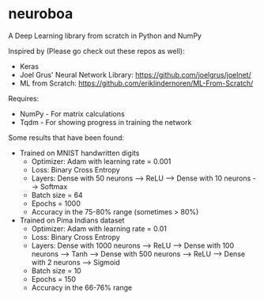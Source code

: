 # neuroboa
A Deep Learning library from scratch in Python and NumPy

Inspired by (Please go check out these repos as well):
- Keras
- Joel Grus' Neural Network Library: https://github.com/joelgrus/joelnet/
- ML from Scratch: https://github.com/eriklindernoren/ML-From-Scratch/

Requires:
- NumPy - For matrix calculations
- Tqdm - For showing progress in training the network

Some results that have been found:
- Trained on MNIST handwritten digits
  - Optimizer: Adam with learning rate = 0.001
  - Loss: Binary Cross Entropy
  - Layers: Dense with 50 neurons --> ReLU --> Dense with 10 neurons --> Softmax
  - Batch size = 64
  - Epochs = 1000
  - Accuracy in the 75-80% range (sometimes > 80%)
- Trained on Pima Indians dataset
  - Optimizer: Adam with learning rate = 0.01
  - Loss: Binary Cross Entropy
  - Layers: Dense with 1000 neurons --> ReLU --> Dense with 100 neurons --> Tanh --> Dense with 500 neurons --> ReLU --> Dense with 2 neurons --> Sigmoid
  - Batch size = 10
  - Epochs = 150
  - Accuracy in the 66-76% range
